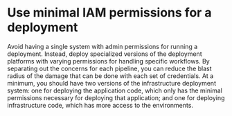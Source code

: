 # Use minimal IAM permissions for a deployment

Avoid having a single system with admin permissions for running a deployment. Instead, deploy specialized versions of
the deployment platforms with varying permissions for handling specific workflows. By separating out the concerns for
each pipeline, you can reduce the blast radius of the damage that can be done with each set of credentials. At a minimum,
you should have two versions of the infrastructure deployment system: one for deploying the application code, which
only has the minimal permissions necessary for deploying that application; and one for deploying infrastructure code,
which has more access to the environments.
